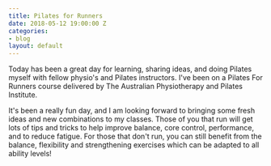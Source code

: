 ```yaml
---
title: Pilates for Runners
date: 2018-05-12 19:00:00 Z
categories:
- blog
layout: default
---
```


Today has been a great day for learning, sharing ideas, and doing Pilates myself with fellow physio's and Pilates instructors.  I've been on a Pilates For Runners course delivered by The Australian Physiotherapy and Pilates Institute.

It's been a really fun day, and I am looking forward to bringing some fresh ideas and new combinations to my classes.  Those of you that run will get lots of tips and tricks to help improve balance, core control, performance, and to reduce fatigue.  For those that don't run, you can still benefit from the balance, flexibility and strengthening exercises which can be adapted to all ability levels!
